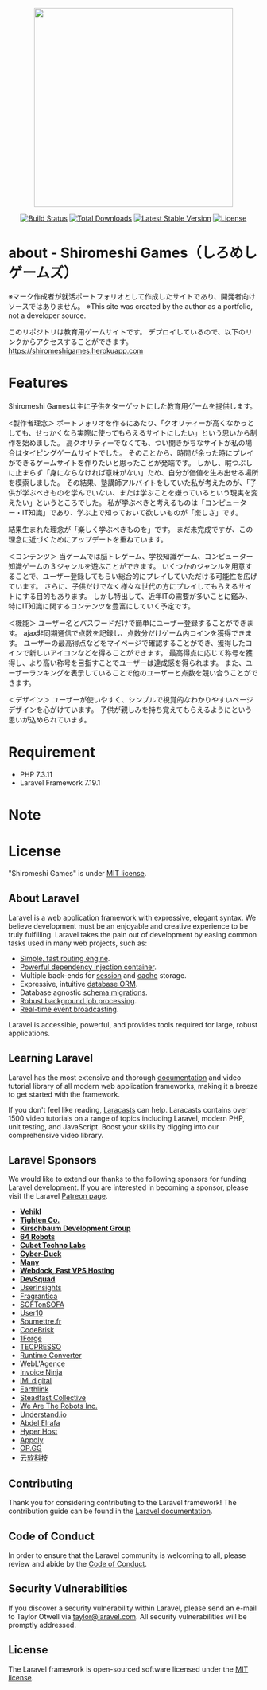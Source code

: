 <p align="center"><img src="https://res.cloudinary.com/dtfbvvkyp/image/upload/v1566331377/laravel-logolockup-cmyk-red.svg" width="400"></p>

<p align="center">
<a href="https://travis-ci.org/laravel/framework"><img src="https://travis-ci.org/laravel/framework.svg" alt="Build Status"></a>
<a href="https://packagist.org/packages/laravel/framework"><img src="https://poser.pugx.org/laravel/framework/d/total.svg" alt="Total Downloads"></a>
<a href="https://packagist.org/packages/laravel/framework"><img src="https://poser.pugx.org/laravel/framework/v/stable.svg" alt="Latest Stable Version"></a>
<a href="https://packagist.org/packages/laravel/framework"><img src="https://poser.pugx.org/laravel/framework/license.svg" alt="License"></a>
</p>

# about - Shiromeshi Games（しろめしゲームズ）

※マーク作成者が就活ポートフォリオとして作成したサイトであり、開発者向けソースではありません。
※This site was created by the author as a portfolio, not a developer source.


このリポジトリは教育用ゲームサイトです。
デプロイしているので、以下のリンクからアクセスすることができます。
<https://shiromeshigames.herokuapp.com>


# Features
Shiromeshi Gamesは主に子供をターゲットにした教育用ゲームを提供します。

<製作者理念＞
ポートフォリオを作るにあたり、「クオリティーが高くなかっとしても、せっかくなら実際に使ってもらえるサイトにしたい」という思いから制作を始めました。
高クオリティーでなくても、つい開きがちなサイトが私の場合はタイピングゲームサイトでした。
そのことから、時間が余った時にプレイができるゲームサイトを作りたいと思ったことが発端です。
しかし、暇つぶしに止まらず「身にならなければ意味がない」ため、自分が価値を生み出せる場所を模索しました。
その結果、塾講師アルバイトをしていた私が考えたのが、「子供が学ぶべきものを学んでいない、または学ぶことを嫌っているという現実を変えたい」というところでした。
私が学ぶべきと考えるものは「コンピューター・IT知識」であり、学ぶ上で知っておいて欲しいものが「楽しさ」です。

結果生まれた理念が「楽しく学ぶべきものを」です。
まだ未完成ですが、この理念に近づくためにアップデートを重ねています。


＜コンテンツ＞
当ゲームでは脳トレゲーム、学校知識ゲーム、コンピューター知識ゲームの３ジャンルを遊ぶことができます。
いくつかのジャンルを用意することで、ユーザー登録してもらい総合的にプレイしていただける可能性を広げています。
さらに、子供だけでなく様々な世代の方にプレイしてもらえるサイトにする目的もあります。
しかし特出して、近年ITの需要が多いことに鑑み、特にIT知識に関するコンテンツを豊富にしていく予定です。


＜機能＞
ユーザー名とパスワードだけで簡単にユーザー登録することができます。
ajax非同期通信で点数を記録し、点数分だけゲーム内コインを獲得できます。
ユーザーの最高得点などをマイページで確認することができ、獲得したコインで新しいアイコンなどを得ることができます。
最高得点に応じて称号を獲得し、より高い称号を目指すことでユーザーは達成感を得られます。
また、ユーザーランキングを表示していることで他のユーザーと点数を競い合うことができます。


＜デザイン＞
ユーザーが使いやすく、シンプルで視覚的なわかりやすいページデザインを心がけています。
子供が親しみを持ち覚えてもらえるようにという思いが込められています。


# Requirement

* PHP 7.3.11
* Laravel Framework 7.19.1

# Note



# License

"Shiromeshi Games" is under [MIT license](https://en.wikipedia.org/wiki/MIT_License).



## About Laravel

Laravel is a web application framework with expressive, elegant syntax. We believe development must be an enjoyable and creative experience to be truly fulfilling. Laravel takes the pain out of development by easing common tasks used in many web projects, such as:

- [Simple, fast routing engine](https://laravel.com/docs/routing).
- [Powerful dependency injection container](https://laravel.com/docs/container).
- Multiple back-ends for [session](https://laravel.com/docs/session) and [cache](https://laravel.com/docs/cache) storage.
- Expressive, intuitive [database ORM](https://laravel.com/docs/eloquent).
- Database agnostic [schema migrations](https://laravel.com/docs/migrations).
- [Robust background job processing](https://laravel.com/docs/queues).
- [Real-time event broadcasting](https://laravel.com/docs/broadcasting).

Laravel is accessible, powerful, and provides tools required for large, robust applications.

## Learning Laravel

Laravel has the most extensive and thorough [documentation](https://laravel.com/docs) and video tutorial library of all modern web application frameworks, making it a breeze to get started with the framework.

If you don't feel like reading, [Laracasts](https://laracasts.com) can help. Laracasts contains over 1500 video tutorials on a range of topics including Laravel, modern PHP, unit testing, and JavaScript. Boost your skills by digging into our comprehensive video library.

## Laravel Sponsors

We would like to extend our thanks to the following sponsors for funding Laravel development. If you are interested in becoming a sponsor, please visit the Laravel [Patreon page](https://patreon.com/taylorotwell).

- **[Vehikl](https://vehikl.com/)**
- **[Tighten Co.](https://tighten.co)**
- **[Kirschbaum Development Group](https://kirschbaumdevelopment.com)**
- **[64 Robots](https://64robots.com)**
- **[Cubet Techno Labs](https://cubettech.com)**
- **[Cyber-Duck](https://cyber-duck.co.uk)**
- **[Many](https://www.many.co.uk)**
- **[Webdock, Fast VPS Hosting](https://www.webdock.io/en)**
- **[DevSquad](https://devsquad.com)**
- [UserInsights](https://userinsights.com)
- [Fragrantica](https://www.fragrantica.com)
- [SOFTonSOFA](https://softonsofa.com/)
- [User10](https://user10.com)
- [Soumettre.fr](https://soumettre.fr/)
- [CodeBrisk](https://codebrisk.com)
- [1Forge](https://1forge.com)
- [TECPRESSO](https://tecpresso.co.jp/)
- [Runtime Converter](http://runtimeconverter.com/)
- [WebL'Agence](https://weblagence.com/)
- [Invoice Ninja](https://www.invoiceninja.com)
- [iMi digital](https://www.imi-digital.de/)
- [Earthlink](https://www.earthlink.ro/)
- [Steadfast Collective](https://steadfastcollective.com/)
- [We Are The Robots Inc.](https://watr.mx/)
- [Understand.io](https://www.understand.io/)
- [Abdel Elrafa](https://abdelelrafa.com)
- [Hyper Host](https://hyper.host)
- [Appoly](https://www.appoly.co.uk)
- [OP.GG](https://op.gg)
- [云软科技](http://www.yunruan.ltd/)

## Contributing

Thank you for considering contributing to the Laravel framework! The contribution guide can be found in the [Laravel documentation](https://laravel.com/docs/contributions).

## Code of Conduct

In order to ensure that the Laravel community is welcoming to all, please review and abide by the [Code of Conduct](https://laravel.com/docs/contributions#code-of-conduct).

## Security Vulnerabilities

If you discover a security vulnerability within Laravel, please send an e-mail to Taylor Otwell via [taylor@laravel.com](mailto:taylor@laravel.com). All security vulnerabilities will be promptly addressed.

## License

The Laravel framework is open-sourced software licensed under the [MIT license](https://opensource.org/licenses/MIT).
